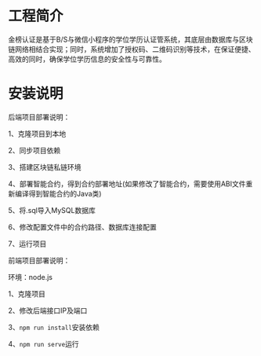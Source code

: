 # 工程简介

金榜认证是基于B/S与微信小程序的学位学历认证管系统，其底层由数据库与区块链网络相结合实现；同时，系统增加了授权码、二维码识别等技术，在保证便捷、高效的同时，确保学位学历信息的安全性与可靠性。 



# 安装说明

后端项目部署说明：

1、克隆项目到本地

2、同步项目依赖

3、搭建区块链私链环境

4、部署智能合约，得到合约部署地址(如果修改了智能合约，需要使用ABI文件重新编译得到智能合约的Java类)

5、将.sql导入MySQL数据库

6、修改配置文件中的合约路径、数据库连接配置

7、运行项目



前端项目部署说明：

环境：node.js

1、克隆项目

2、修改后端接口IP及端口

3、`npm run install`安装依赖

4、`npm run serve`运行
